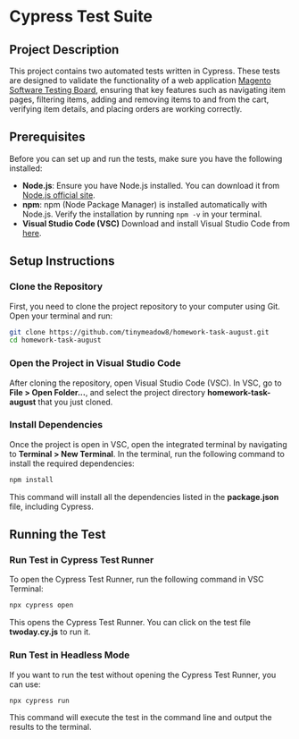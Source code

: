 # Cypress Test Suite

## Project Description

This project contains two automated tests written in Cypress. These tests are designed to validate the functionality of a web application [Magento Software Testing Board](https://magento.softwaretestingboard.com/), ensuring that key features such as navigating item pages, filtering items, adding and removing items to and from the cart, verifying item details, and placing orders are working correctly.

## Prerequisites

Before you can set up and run the tests, make sure you have the following installed:

- **Node.js**: Ensure you have Node.js installed. You can download it from [Node.js official site](https://nodejs.org/).
- **npm**: npm (Node Package Manager) is installed automatically with Node.js. Verify the installation by running `npm -v` in your terminal.
- **Visual Studio Code (VSC)** Download and install Visual Studio Code from [here](https://code.visualstudio.com/).

## Setup Instructions

### Clone the Repository

First, you need to clone the project repository to your computer using Git. Open your terminal and run:

```bash
git clone https://github.com/tinymeadow8/homework-task-august.git
cd homework-task-august
```

### Open the Project in Visual Studio Code

After cloning the repository, open Visual Studio Code (VSC). In VSC, go to **File > Open Folder...**, and select the project directory **homework-task-august** that you just cloned.

### Install Dependencies

Once the project is open in VSC, open the integrated terminal by navigating to **Terminal > New Terminal**. In the terminal, run the following command to install the required dependencies:

```bash 
npm install
```

This command will install all the dependencies listed in the **package.json** file, including Cypress.

## Running the Test

### Run Test in Cypress Test Runner

To open the Cypress Test Runner, run the following command in VSC Terminal:

```bash
npx cypress open
```

This opens the Cypress Test Runner. You can click on the test file **twoday.cy.js** to run it.

### Run Test in Headless Mode

If you want to run the test without opening the Cypress Test Runner, you can use:

```bash
npx cypress run
```

This command will execute the test in the command line and output the results to the terminal.